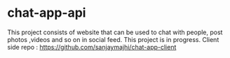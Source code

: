 # chat-app-api

This project consists of website that can be used to chat with people, post photos ,videos and so on in social feed.
This project is in progress.
Client side repo : https://github.com/sanjaymajhi/chat-app-client
